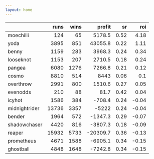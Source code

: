 ```yaml
---   
layout: home   
---   
```



|               |   runs |   wins |   profit |   sr |   roi |
|:--------------|-------:|-------:|---------:|-----:|------:|
| moechilli     |    124 |     65 |   5178.5 | 0.52 |  4.18 |
| yoda          |   3895 |    851 |  43055.8 | 0.22 |  1.11 |
| benny         |   1159 |    283 |   3968.3 | 0.24 |  0.34 |
| looseknot     |   1153 |    207 |   2710.5 | 0.18 |  0.24 |
| pangea        |   6080 |   1276 |   7266.8 | 0.21 |  0.12 |
| cosmo         |   8810 |    514 |   8443   | 0.06 |  0.1  |
| overthrow     |   2991 |    800 |   1510.6 | 0.27 |  0.05 |
| evenodds      |    210 |     88 |     81.7 | 0.42 |  0.04 |
| icyhot        |   1586 |    384 |   -708.4 | 0.24 | -0.04 |
| midnightrider |  13736 |   3357 |  -5222   | 0.24 | -0.04 |
| bender        |   1964 |    572 |  -1347.3 | 0.29 | -0.07 |
| shadowchaser  |   4420 |    816 |  -3807.3 | 0.18 | -0.09 |
| reaper        |  15932 |   5733 | -20309.7 | 0.36 | -0.13 |
| prometheus    |   4671 |   1588 |  -6905.1 | 0.34 | -0.15 |
| ghostball     |   4848 |   1648 |  -7242.8 | 0.34 | -0.15 |
